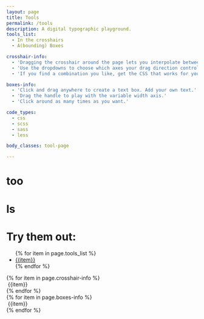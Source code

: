 ```yaml
--- 
layout: page
title: Tools
permalink: /tools
description: A digital typographic playground.
tools_list: 
  - In the crosshairs
  - A(bounding) Boxes

crosshair-info:
  - 'Dragging the crosshair around the page lets you interpolate between two axes in the font file at once.'
  - 'Use the dropdowns to choose which axes your drag direction controls.'
  - 'If you find a combination you like, get the CSS that works for you to use in your own code.'

boxes-info:
  - 'Click and drag anywhere to create a text box. Add your own text.'
  - 'Drag the handle to play with the variable width axis.'
  - 'Click around as many times as you want.'

code_types: 
  - css
  - scss
  - sass 
  - less

body_classes: tool-page

---
```

<div class="title-container">
	<h1 class="box-1">too</h1>
	<h1 class="box-2">ls</h1>
</div>
<div class="tools-list-container">
	<h1 class="small-title">Try them out:</h1>
	<ul class="tools-list">
		{% for item in page.tools_list %}
		<li class="tool-item"><a href="/tool-{{forloop.index}}" class="tool-link">{{item}}</a></li>
		{% endfor %}
	</ul>
</div>
<div class="tool-info-container crosshair-images">
	<div class="tool-wrapper">
		{% for item in page.crosshair-info %}
		<div class="content-block content-block-{{forloop.index}}">
			<div class="img-block block-{{forloop.index}}">
				<img class="tool-img-{{forloop.index}} tool-img" src="assets/images/tool-images/tool-img-{{forloop.index}}.png" alt="">
				<span class="img-caption">{{item}}</span>
			</div>
		</div>
		{% endfor %}
		<!-- <a href="/tool-1" class="tool-link anchored">Try the tool</a> -->
	</div>
</div>

<div class="tool-info-container boxes-images">
	{% for item in page.boxes-info %}
	<div class="content-block content-block-{{forloop.index}}">
		<div class="img-block block-{{forloop.index}}">
			<img class="tool-img-{{forloop.index}} tool-img" src="assets/images/tool-images/tool-img-{{forloop.index|plus:3}}.png" alt="">
			<span class="img-caption">{{item}}</span>
		</div>
	</div>
	{% endfor %}
	<!-- <a href="/tool-2" class="tool-button">Try the tool</a> -->
</div>

